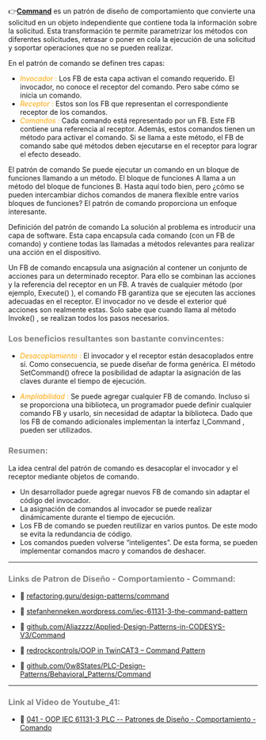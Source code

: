 👉[**Command**](https://refactoring.guru/es/design-patterns/command) es un patrón de diseño de comportamiento que convierte una solicitud en un objeto independiente que contiene toda la información sobre la solicitud. Esta transformación te permite parametrizar los métodos con diferentes solicitudes, retrasar o poner en cola la ejecución de una solicitud y soportar operaciones que no se pueden realizar.

En el patrón de comando se definen tres capas:

- <span style="color:orange">_Invocador_ :</span> Los FB de esta capa activan el comando requerido. El invocador, no conoce el receptor del comando. Pero sabe cómo se inicia un comando.
- <span style="color:orange">_Receptor_ :</span> Estos son los FB que representan el correspondiente receptor de los comandos.
- <span style="color:orange">_Comandos_ :</span> Cada comando está representado por un FB. Este FB contiene una referencia al receptor. Además, estos comandos tienen un método para activar el comando. Si se llama a este método, el FB de comando sabe qué métodos deben ejecutarse en el receptor para lograr el efecto deseado.

El patrón de comando
Se puede ejecutar un comando en un bloque de funciones llamando a un método. El bloque de funciones A llama a un método del bloque de funciones B. Hasta aquí todo bien, pero ¿cómo se pueden intercambiar dichos comandos de manera flexible entre varios bloques de funciones? El patrón de comando proporciona un enfoque interesante.

Definición del patrón de comando
La solución al problema es introducir una capa de software. Esta capa encapsula cada comando (con un FB de comando) y contiene todas las llamadas a métodos relevantes para realizar una acción en el dispositivo. 


Un FB de comando encapsula una asignación al contener un conjunto de acciones para un determinado receptor. Para ello se combinan las acciones y la referencia del receptor en un FB. A través de cualquier método (por ejemplo, Execute() ), el comando FB garantiza que se ejecuten las acciones adecuadas en el receptor. El invocador no ve desde el exterior qué acciones son realmente estas. Solo sabe que cuando llama al método Invoke() , se realizan todos los pasos necesarios.

### <span style="color:grey">Los beneficios resultantes son bastante convincentes:</span>

- <span style="color:orange">_Desacoplamiento_ :</span> El invocador y el receptor están desacoplados entre sí. Como consecuencia, se puede diseñar de forma genérica. El método SetCommand() ofrece la posibilidad de adaptar la asignación de las claves durante el tiempo de ejecución.

- <span style="color:orange">_Ampliabilidad_ :</span> Se puede agregar cualquier FB de comando. Incluso si se proporciona una biblioteca, un programador puede definir cualquier comando FB y usarlo, sin necesidad de adaptar la biblioteca. Dado que los FB de comando adicionales implementan la interfaz I_Command , pueden ser utilizados.

### <span style="color:grey">Resumen:</span>
La idea central del patrón de comando es desacoplar el invocador y el receptor mediante objetos de comando.

- Un desarrollador puede agregar nuevos FB de comando sin adaptar el código del invocador.
- La asignación de comandos al invocador se puede realizar dinámicamente durante el tiempo de ejecución.
- Los FB de comando se pueden reutilizar en varios puntos. De este modo se evita la redundancia de código.
- Los comandos pueden volverse “inteligentes”. De esta forma, se pueden implementar comandos macro y comandos de deshacer.
***
### <span style="color:grey">Links de Patron de Diseño - Comportamiento - Command:</span>

- 🔗 [refactoring.guru/design-patterns/command](https://refactoring.guru/es/design-patterns/command)

- 🔗 [stefanhenneken.wordpress.com/iec-61131-3-the-command-pattern](https://stefanhenneken.wordpress.com/2016/12/07/iec-61131-3-the-command-pattern/)

- 🔗 [github.com/Aliazzzz/Applied-Design-Patterns-in-CODESYS-V3/Command](https://github.com/Aliazzzz/Applied-Design-Patterns-in-CODESYS-V3/tree/master/The%20-Command-%20Pattern)

- 🔗 [redrockcontrols/OOP in TwinCAT3 – Command Pattern](https://www.redrockcontrols.co.uk/?p=118)

- 🔗 [github.com/0w8States/PLC-Design-Patterns/Behavioral_Patterns/Command](https://github.com/0w8States/PLC-Design-Patterns/tree/master/Behavioral_Patterns/Command)

***
### <span style="color:grey">Link al Video de Youtube_41:</span>
- 🔗 [041 - OOP IEC 61131-3 PLC -- Patrones de Diseño - Comportamiento - Comando]()